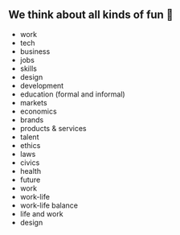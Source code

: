 ## We think about all kinds of fun 💩

+ work
+ tech
+ business
+ jobs
+ skills
+ design
+ development
+ education (formal and informal)
+ markets
+ economics
+ brands
+ products & services
+ talent
+ ethics
+ laws
+ civics
+ health
+ future
+ work
+ work-life
+ work-life balance
+ life and work
+ design
